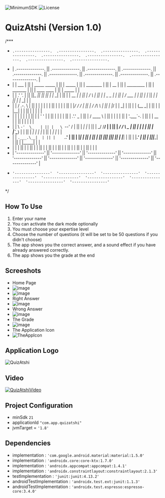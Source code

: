 ![MinimumSDK](https://img.shields.io/badge/Android%205.0(Lollipop)%20-green.svg)
![License](https://img.shields.io/badge/License-GPL&ndash;3.0%20-purple.svg)

# QuizAtshi (Version 1.0)


/***
 *     .----------------.  .----------------.  .----------------.  .----------------.  .----------------.  .----------------.  .----------------.  .----------------.  .----------------. 
 *    | .--------------. || .--------------. || .--------------. || .--------------. || .--------------. || .--------------. || .--------------. || .--------------. || .--------------. |
 *    | |    ___       | || | _____  _____ | || |     _____    | || |   ________   | || |      __      | || |  _________   | || |    _______   | || |  ____  ____  | || |     _____    | |
 *    | |  .'   '.     | || ||_   _||_   _|| || |    |_   _|   | || |  |  __   _|  | || |     /  \     | || | |  _   _  |  | || |   /  ___  |  | || | |_   ||   _| | || |    |_   _|   | |
 *    | | /  .-.  \    | || |  | |    | |  | || |      | |     | || |  |_/  / /    | || |    / /\ \    | || | |_/ | | \_|  | || |  |  (__ \_|  | || |   | |__| |   | || |      | |     | |
 *    | | | |   | |    | || |  | '    ' |  | || |      | |     | || |     .'.' _   | || |   / ____ \   | || |     | |      | || |   '.___`-.   | || |   |  __  |   | || |      | |     | |
 *    | | \  `-'  \_   | || |   \ `--' /   | || |     _| |_    | || |   _/ /__/ |  | || | _/ /    \ \_ | || |    _| |_     | || |  |`\____) |  | || |  _| |  | |_  | || |     _| |_    | |
 *    | |  `.___.\__|  | || |    `.__.'    | || |    |_____|   | || |  |________|  | || ||____|  |____|| || |   |_____|    | || |  |_______.'  | || | |____||____| | || |    |_____|   | |
 *    | |              | || |              | || |              | || |              | || |              | || |              | || |              | || |              | || |              | |
 *    | '--------------' || '--------------' || '--------------' || '--------------' || '--------------' || '--------------' || '--------------' || '--------------' || '--------------' |
 *     '----------------'  '----------------'  '----------------'  '----------------'  '----------------'  '----------------'  '----------------'  '----------------'  '----------------' 
 */


## How To Use
 1. Enter your name
 2. You can activate the dark mode optionally
 3. You must choose your expertise level
 4. Choose the number of questions (it will be set to be 50 questions if you didn't choose)
 5. The app shows you the correct answer, and a sound effect if you have already answered correctly.
 6. The app shows you the grade at the end

## Screeshots
 * Home Page
  * ![image](https://user-images.githubusercontent.com/58489322/167317700-e982b66a-26ea-441e-873f-9957e9bf96ac.png)
  * ![image](https://user-images.githubusercontent.com/58489322/153753586-03abfeea-e0de-45db-95a0-71908d69c57b.png)
 * Right Answer
  * ![image](https://user-images.githubusercontent.com/58489322/153713865-86db4684-1af6-4794-9e22-49da4f6e0922.png)
 * Wrong Answer
  * ![image](https://user-images.githubusercontent.com/58489322/153713884-8b1422d7-d757-4a33-b8ab-a42a3d4722c9.png)
 * The Grade
  * ![image](https://user-images.githubusercontent.com/58489322/153713917-b033a6db-fb31-4801-a8ef-370dddd0c1cc.png)
 * The Application Icon
  * ![TheAppIcon](https://user-images.githubusercontent.com/58489322/153779151-dd2c77c6-1547-46cb-b645-88f383825f9c.png)
 
## Application Logo
![QuizAtshi](https://user-images.githubusercontent.com/58489322/153112394-8c040534-a394-4b48-be35-8ae45a5f59f1.png)

## Video
[![QuizAtshiVideo](https://img.youtube.com/vi/MMDSkvqAMGs/0.jpg)](https://www.youtube.com/watch?v=MMDSkvqAMGs)

## Project Configuration
  * minSdk `21`
  * applicationId `"com.app.quizatshi"`
  * jvmTarget = `'1.8'`
## Dependencies
  * implementation : `'com.google.android.material:material:1.5.0'`
  * implementation : `'androidx.core:core-ktx:1.7.0'`
  * implementation : `'androidx.appcompat:appcompat:1.4.1'`
  * implementation : `'androidx.constraintlayout:constraintlayout:2.1.3'`
  * testImplementation : `'junit:junit:4.13.2'`
  * androidTestImplementation : `'androidx.test.ext:junit:1.1.3'`
  * androidTestImplementation : `'androidx.test.espresso:espresso-core:3.4.0'`
    

